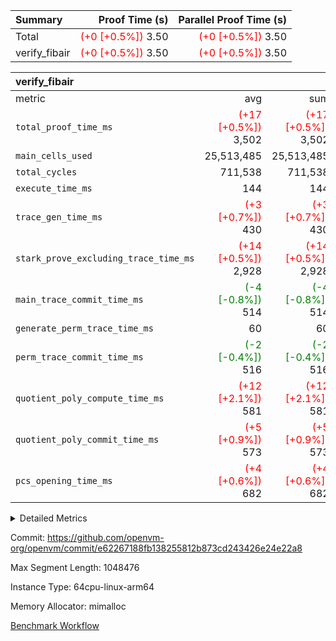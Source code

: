 | Summary | Proof Time (s) | Parallel Proof Time (s) |
|:---|---:|---:|
| Total | <span style='color: red'>(+0 [+0.5%])</span> 3.50 | <span style='color: red'>(+0 [+0.5%])</span> 3.50 |
| verify_fibair | <span style='color: red'>(+0 [+0.5%])</span> 3.50 | <span style='color: red'>(+0 [+0.5%])</span> 3.50 |


| verify_fibair |||||
|:---|---:|---:|---:|---:|
|metric|avg|sum|max|min|
| `total_proof_time_ms ` | <span style='color: red'>(+17 [+0.5%])</span> 3,502 | <span style='color: red'>(+17 [+0.5%])</span> 3,502 | <span style='color: red'>(+17 [+0.5%])</span> 3,502 | <span style='color: red'>(+17 [+0.5%])</span> 3,502 |
| `main_cells_used     ` |  25,513,485 |  25,513,485 |  25,513,485 |  25,513,485 |
| `total_cycles        ` |  711,538 |  711,538 |  711,538 |  711,538 |
| `execute_time_ms     ` |  144 |  144 |  144 |  144 |
| `trace_gen_time_ms   ` | <span style='color: red'>(+3 [+0.7%])</span> 430 | <span style='color: red'>(+3 [+0.7%])</span> 430 | <span style='color: red'>(+3 [+0.7%])</span> 430 | <span style='color: red'>(+3 [+0.7%])</span> 430 |
| `stark_prove_excluding_trace_time_ms` | <span style='color: red'>(+14 [+0.5%])</span> 2,928 | <span style='color: red'>(+14 [+0.5%])</span> 2,928 | <span style='color: red'>(+14 [+0.5%])</span> 2,928 | <span style='color: red'>(+14 [+0.5%])</span> 2,928 |
| `main_trace_commit_time_ms` | <span style='color: green'>(-4 [-0.8%])</span> 514 | <span style='color: green'>(-4 [-0.8%])</span> 514 | <span style='color: green'>(-4 [-0.8%])</span> 514 | <span style='color: green'>(-4 [-0.8%])</span> 514 |
| `generate_perm_trace_time_ms` |  60 |  60 |  60 |  60 |
| `perm_trace_commit_time_ms` | <span style='color: green'>(-2 [-0.4%])</span> 516 | <span style='color: green'>(-2 [-0.4%])</span> 516 | <span style='color: green'>(-2 [-0.4%])</span> 516 | <span style='color: green'>(-2 [-0.4%])</span> 516 |
| `quotient_poly_compute_time_ms` | <span style='color: red'>(+12 [+2.1%])</span> 581 | <span style='color: red'>(+12 [+2.1%])</span> 581 | <span style='color: red'>(+12 [+2.1%])</span> 581 | <span style='color: red'>(+12 [+2.1%])</span> 581 |
| `quotient_poly_commit_time_ms` | <span style='color: red'>(+5 [+0.9%])</span> 573 | <span style='color: red'>(+5 [+0.9%])</span> 573 | <span style='color: red'>(+5 [+0.9%])</span> 573 | <span style='color: red'>(+5 [+0.9%])</span> 573 |
| `pcs_opening_time_ms ` | <span style='color: red'>(+4 [+0.6%])</span> 682 | <span style='color: red'>(+4 [+0.6%])</span> 682 | <span style='color: red'>(+4 [+0.6%])</span> 682 | <span style='color: red'>(+4 [+0.6%])</span> 682 |



<details>
<summary>Detailed Metrics</summary>

|  | verify_program_compile_ms | total_cells | stark_prove_excluding_trace_time_ms | quotient_poly_compute_time_ms | quotient_poly_commit_time_ms | perm_trace_commit_time_ms | pcs_opening_time_ms | main_trace_commit_time_ms |
| --- | --- | --- | --- | --- | --- | --- | --- |
|  | 4 | 65,536 | 66 | 3 | 13 | 0 | 31 | 17 | 

| air_name | rows | quotient_deg | main_cols | interactions | constraints | cells |
| --- | --- | --- | --- | --- | --- | --- |
| AccessAdapterAir<2> |  | 4 |  | 5 | 12 |  | 
| AccessAdapterAir<4> |  | 4 |  | 5 | 12 |  | 
| AccessAdapterAir<8> |  | 4 |  | 5 | 12 |  | 
| FibonacciAir | 32,768 | 1 | 2 |  | 5 | 65,536 | 
| FriReducedOpeningAir |  | 4 |  | 35 | 59 |  | 
| NativePoseidon2Air<BabyBearParameters>, 1> |  | 4 |  | 31 | 302 |  | 
| PhantomAir |  | 4 |  | 3 | 4 |  | 
| ProgramAir |  | 1 |  | 1 | 4 |  | 
| VariableRangeCheckerAir |  | 1 |  | 1 | 4 |  | 
| VmAirWrapper<BranchNativeAdapterAir, BranchEqualCoreAir<1> |  | 2 |  | 11 | 23 |  | 
| VmAirWrapper<JalNativeAdapterAir, JalCoreAir> |  | 4 |  | 7 | 6 |  | 
| VmAirWrapper<NativeAdapterAir<2, 0>, PublicValuesCoreAir> |  | 4 |  | 11 | 22 |  | 
| VmAirWrapper<NativeAdapterAir<2, 1>, FieldArithmeticCoreAir> |  | 4 |  | 15 | 23 |  | 
| VmAirWrapper<NativeLoadStoreAdapterAir<1>, NativeLoadStoreCoreAir<1> |  | 4 |  | 15 | 20 |  | 
| VmAirWrapper<NativeLoadStoreAdapterAir<4>, NativeLoadStoreCoreAir<4> |  | 4 |  | 15 | 20 |  | 
| VmAirWrapper<NativeVectorizedAdapterAir<4>, FieldExtensionCoreAir> |  | 4 |  | 15 | 23 |  | 
| VmConnectorAir |  | 4 |  | 3 | 8 |  | 
| VolatileBoundaryAir |  | 4 |  | 4 | 16 |  | 

| group | trace_gen_time_ms | total_proof_time_ms | total_cycles | total_cells | stark_prove_excluding_trace_time_ms | quotient_poly_compute_time_ms | quotient_poly_commit_time_ms | perm_trace_commit_time_ms | pcs_opening_time_ms | main_trace_commit_time_ms | main_cells_used | generate_perm_trace_time_ms | execute_time_ms |
| --- | --- | --- | --- | --- | --- | --- | --- | --- | --- | --- | --- | --- | --- |
| verify_fibair | 430 | 3,502 | 711,538 | 72,898,584 | 2,928 | 581 | 573 | 516 | 682 | 514 | 25,513,485 | 60 | 144 | 

| group | air_name | rows | prep_cols | perm_cols | main_cols | cells |
| --- | --- | --- | --- | --- | --- | --- |
| verify_fibair | AccessAdapterAir<2> | 131,072 |  | 16 | 11 | 3,538,944 | 
| verify_fibair | AccessAdapterAir<4> | 65,536 |  | 16 | 13 | 1,900,544 | 
| verify_fibair | AccessAdapterAir<8> | 32,768 |  | 16 | 17 | 1,081,344 | 
| verify_fibair | FriReducedOpeningAir | 512 |  | 76 | 64 | 71,680 | 
| verify_fibair | NativePoseidon2Air<BabyBearParameters>, 1> | 8,192 |  | 36 | 348 | 3,145,728 | 
| verify_fibair | PhantomAir | 16,384 |  | 8 | 6 | 229,376 | 
| verify_fibair | ProgramAir | 8,192 |  | 8 | 10 | 147,456 | 
| verify_fibair | VariableRangeCheckerAir | 262,144 | 2 | 8 | 1 | 2,359,296 | 
| verify_fibair | VmAirWrapper<BranchNativeAdapterAir, BranchEqualCoreAir<1> | 262,144 |  | 28 | 23 | 13,369,344 | 
| verify_fibair | VmAirWrapper<JalNativeAdapterAir, JalCoreAir> | 32,768 |  | 12 | 10 | 720,896 | 
| verify_fibair | VmAirWrapper<NativeAdapterAir<2, 1>, FieldArithmeticCoreAir> | 524,288 |  | 20 | 30 | 26,214,400 | 
| verify_fibair | VmAirWrapper<NativeLoadStoreAdapterAir<1>, NativeLoadStoreCoreAir<1> | 262,144 |  | 36 | 25 | 15,990,784 | 
| verify_fibair | VmAirWrapper<NativeLoadStoreAdapterAir<4>, NativeLoadStoreCoreAir<4> | 16,384 |  | 36 | 34 | 1,146,880 | 
| verify_fibair | VmAirWrapper<NativeVectorizedAdapterAir<4>, FieldExtensionCoreAir> | 8,192 |  | 20 | 40 | 491,520 | 
| verify_fibair | VmConnectorAir | 2 | 1 | 8 | 4 | 24 | 
| verify_fibair | VolatileBoundaryAir | 131,072 |  | 8 | 11 | 2,490,368 | 

</details>


Commit: https://github.com/openvm-org/openvm/commit/e62267188fb138255812b873cd243426e24e22a8

Max Segment Length: 1048476

Instance Type: 64cpu-linux-arm64

Memory Allocator: mimalloc

[Benchmark Workflow](https://github.com/openvm-org/openvm/actions/runs/12736343029)
